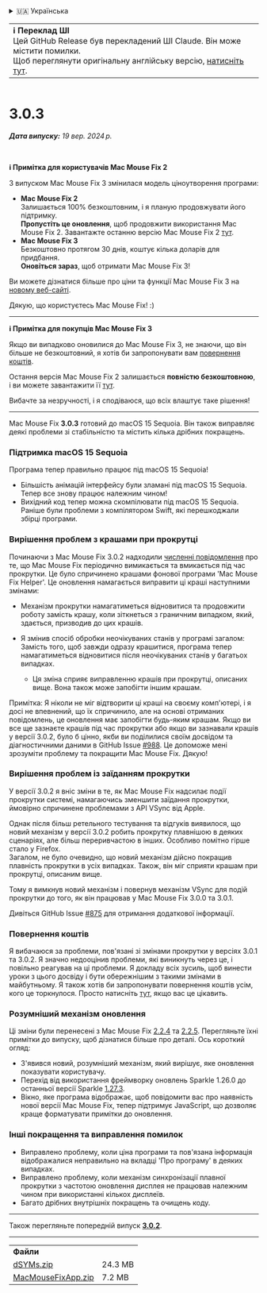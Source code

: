 <details>
<summary>🇺🇦 Українська</summary>

[🇬🇧 English (GitHub Release)](https://github.com/noah-nuebling/mac-mouse-fix/releases/tag/3.0.3)\
[🇦🇩 Català](https://redirect.macmousefix.com/?target=mmf-release&tag=3.0.3&locale=ca)\
[🇩🇪 Deutsch](https://redirect.macmousefix.com/?target=mmf-release&tag=3.0.3&locale=de)\
[🇪🇸 Español](https://redirect.macmousefix.com/?target=mmf-release&tag=3.0.3&locale=es)\
[🇫🇷 Français](https://redirect.macmousefix.com/?target=mmf-release&tag=3.0.3&locale=fr)\
[🇮🇩 Indonesia](https://redirect.macmousefix.com/?target=mmf-release&tag=3.0.3&locale=id)\
[🇮🇹 Italiano](https://redirect.macmousefix.com/?target=mmf-release&tag=3.0.3&locale=it)\
[🇭🇺 Magyar](https://redirect.macmousefix.com/?target=mmf-release&tag=3.0.3&locale=hu)\
[🇳🇱 Nederlands](https://redirect.macmousefix.com/?target=mmf-release&tag=3.0.3&locale=nl)\
[🇵🇱 Polski](https://redirect.macmousefix.com/?target=mmf-release&tag=3.0.3&locale=pl)\
[🇧🇷 Português (Brasil)](https://redirect.macmousefix.com/?target=mmf-release&tag=3.0.3&locale=pt-BR)\
[🇵🇹 Português (Portugal)](https://redirect.macmousefix.com/?target=mmf-release&tag=3.0.3&locale=pt-PT)\
[🇷🇴 Română](https://redirect.macmousefix.com/?target=mmf-release&tag=3.0.3&locale=ro)\
[🇸🇪 Svenska](https://redirect.macmousefix.com/?target=mmf-release&tag=3.0.3&locale=sv)\
[🇻🇳 Tiếng Việt](https://redirect.macmousefix.com/?target=mmf-release&tag=3.0.3&locale=vi)\
[🇹🇷 Türkçe](https://redirect.macmousefix.com/?target=mmf-release&tag=3.0.3&locale=tr)\
[🇨🇿 Čeština](https://redirect.macmousefix.com/?target=mmf-release&tag=3.0.3&locale=cs)\
[🇬🇷 Ελληνικά](https://redirect.macmousefix.com/?target=mmf-release&tag=3.0.3&locale=el)\
[🇷🇺 Русский](https://redirect.macmousefix.com/?target=mmf-release&tag=3.0.3&locale=ru)\
**🇺🇦 Українська**\
[🇮🇱 עברית](https://redirect.macmousefix.com/?target=mmf-release&tag=3.0.3&locale=he)\
[🇸🇦 العربية](https://redirect.macmousefix.com/?target=mmf-release&tag=3.0.3&locale=ar)\
[🇮🇳 हिन्दी](https://redirect.macmousefix.com/?target=mmf-release&tag=3.0.3&locale=hi)\
[🇹🇭 ไทย](https://redirect.macmousefix.com/?target=mmf-release&tag=3.0.3&locale=th)\
[🇨🇳 中文 (简体)](https://redirect.macmousefix.com/?target=mmf-release&tag=3.0.3&locale=zh-Hans)\
[🇨🇳 中文 (繁體)](https://redirect.macmousefix.com/?target=mmf-release&tag=3.0.3&locale=zh-Hant)\
[🇭🇰 中文（香港)](https://redirect.macmousefix.com/?target=mmf-release&tag=3.0.3&locale=zh-HK)\
[🇯🇵 日本語](https://redirect.macmousefix.com/?target=mmf-release&tag=3.0.3&locale=ja)\
[🇰🇷 한국어](https://redirect.macmousefix.com/?target=mmf-release&tag=3.0.3&locale=ko)\
[Help translate Mac Mouse Fix to different languages!](https://github.com/noah-nuebling/mac-mouse-fix/discussions/731)
</details>
<table align=><td>
<b>ℹ️ Переклад ШІ</b><br>
Цей GitHub Release був перекладений ШІ Claude. Він може містити помилки.<br>
Щоб переглянути оригінальну англійську версію, <a href="https://github.com/noah-nuebling/mac-mouse-fix/releases/tag/3.0.3">натисніть тут</a>.
</td></table>

<table></table>

# 3.0.3
***Дата випуску:** 19 вер. 2024 р.*

<br>

**ℹ️ Примітка для користувачів Mac Mouse Fix 2**

З випуском Mac Mouse Fix 3 змінилася модель ціноутворення програми:

- **Mac Mouse Fix 2**\
Залишається 100% безкоштовним, і я планую продовжувати його підтримку.\
**Пропустіть це оновлення**, щоб продовжити використання Mac Mouse Fix 2. Завантажте останню версію Mac Mouse Fix 2 [тут](https://redirect.macmousefix.com/?target=mmf2-latest&locale=uk).
- **Mac Mouse Fix 3**\
Безкоштовно протягом 30 днів, коштує кілька доларів для придбання.\
**Оновіться зараз**, щоб отримати Mac Mouse Fix 3!

Ви можете дізнатися більше про ціни та функції Mac Mouse Fix 3 на [новому веб-сайті](https://macmousefix.com/).

Дякую, що користуєтесь Mac Mouse Fix! :)

---

**ℹ️ Примітка для покупців Mac Mouse Fix 3**

Якщо ви випадково оновилися до Mac Mouse Fix 3, не знаючи, що він більше не безкоштовний, я хотів би запропонувати вам [повернення коштів](https://redirect.macmousefix.com/?target=mmf-apply-for-refund&locale=uk).

Остання версія Mac Mouse Fix 2 залишається **повністю безкоштовною**, і ви можете завантажити її [тут](https://redirect.macmousefix.com/?target=mmf2-latest&locale=uk).

Вибачте за незручності, і я сподіваюся, що всіх влаштує таке рішення!

---

Mac Mouse Fix **3.0.3** готовий до macOS 15 Sequoia. Він також виправляє деякі проблеми зі стабільністю та містить кілька дрібних покращень.

### Підтримка macOS 15 Sequoia

Програма тепер правильно працює під macOS 15 Sequoia!

- Більшість анімацій інтерфейсу були зламані під macOS 15 Sequoia. Тепер все знову працює належним чином!
- Вихідний код тепер можна скомпілювати під macOS 15 Sequoia. Раніше були проблеми з компілятором Swift, які перешкоджали збірці програми.

### Вирішення проблем з крашами при прокрутці

Починаючи з Mac Mouse Fix 3.0.2 надходили [численні повідомлення](https://github.com/noah-nuebling/mac-mouse-fix/issues/988) про те, що Mac Mouse Fix періодично вимикається та вмикається під час прокрутки. Це було спричинено крашами фонової програми 'Mac Mouse Fix Helper'. Це оновлення намагається виправити ці краші наступними змінами:

- Механізм прокрутки намагатиметься відновитися та продовжити роботу замість крашу, коли зіткнеться з граничним випадком, який, здається, призводив до цих крашів.
- Я змінив спосіб обробки неочікуваних станів у програмі загалом: Замість того, щоб завжди одразу крашитися, програма тепер намагатиметься відновитися після неочікуваних станів у багатьох випадках.

    - Ця зміна сприяє виправленню крашів при прокрутці, описаних вище. Вона також може запобігти іншим крашам.

Примітка: Я ніколи не міг відтворити ці краші на своєму комп'ютері, і я досі не впевнений, що їх спричинило, але на основі отриманих повідомлень, це оновлення має запобігти будь-яким крашам. Якщо ви все ще зазнаєте крашів під час прокрутки або якщо ви зазнавали крашів у версії 3.0.2, було б цінно, якби ви поділилися своїм досвідом та діагностичними даними в GitHub Issue [#988](https://github.com/noah-nuebling/mac-mouse-fix/issues/988). Це допоможе мені зрозуміти проблему та покращити Mac Mouse Fix. Дякую!

### Вирішення проблем із заїданням прокрутки

У версії 3.0.2 я вніс зміни в те, як Mac Mouse Fix надсилає події прокрутки системі, намагаючись зменшити заїдання прокрутки, ймовірно спричинене проблемами з API VSync від Apple.

Однак після більш ретельного тестування та відгуків виявилося, що новий механізм у версії 3.0.2 робить прокрутку плавнішою в деяких сценаріях, але більш переривчастою в інших. Особливо помітно гірше стало у Firefox.\
Загалом, не було очевидно, що новий механізм дійсно покращив плавність прокрутки в усіх випадках. Також, він міг сприяти крашам при прокрутці, описаним вище.

Тому я вимкнув новий механізм і повернув механізм VSync для подій прокрутки до того, як він працював у Mac Mouse Fix 3.0.0 та 3.0.1.

Дивіться GitHub Issue [#875](https://github.com/noah-nuebling/mac-mouse-fix/issues/875) для отримання додаткової інформації.

### Повернення коштів

Я вибачаюся за проблеми, пов'язані зі змінами прокрутки у версіях 3.0.1 та 3.0.2. Я значно недооцінив проблеми, які виникнуть через це, і повільно реагував на ці проблеми. Я докладу всіх зусиль, щоб винести уроки з цього досвіду і бути обережнішим з такими змінами в майбутньому. Я також хотів би запропонувати повернення коштів усім, кого це торкнулося. Просто натисніть [тут](https://redirect.macmousefix.com/?target=mmf-apply-for-refund&locale=uk), якщо вас це цікавить.

### Розумніший механізм оновлення

Ці зміни були перенесені з Mac Mouse Fix [2.2.4](https://redirect.macmousefix.com/?target=mmf-release&tag=2.2.4&locale=uk) та [2.2.5](https://redirect.macmousefix.com/?target=mmf-release&tag=2.2.5&locale=uk). Перегляньте їхні примітки до випуску, щоб дізнатися більше про деталі. Ось короткий огляд:

- З'явився новий, розумніший механізм, який вирішує, яке оновлення показувати користувачу.
- Перехід від використання фреймворку оновлень Sparkle 1.26.0 до останньої версії Sparkle [1.27.3](https://github.com/sparkle-project/Sparkle/releases/tag/1.27.3).
- Вікно, яке програма відображає, щоб повідомити вас про наявність нової версії Mac Mouse Fix, тепер підтримує JavaScript, що дозволяє краще форматувати примітки до оновлення.

### Інші покращення та виправлення помилок

- Виправлено проблему, коли ціна програми та пов'язана інформація відображалися неправильно на вкладці 'Про програму' в деяких випадках.
- Виправлено проблему, коли механізм синхронізації плавної прокрутки з частотою оновлення дисплея не працював належним чином при використанні кількох дисплеїв.
- Багато дрібних внутрішніх покращень та очищень коду.

---

Також перегляньте попередній випуск [**3.0.2**](https://redirect.macmousefix.com/?target=mmf-release&tag=3.0.2&locale=uk).

---

<table align="start">
<tr>
    <td colspan=2>
        <b>Файли</b>
    </td>
</tr>
<tr>
    <td><a href="https://github.com/noah-nuebling/mac-mouse-fix/releases/download/3.0.3/dSYMs.zip">dSYMs.zip</a></td>
    <td>24.3 MB</td>
</tr>
<tr>
    <td><a href="https://github.com/noah-nuebling/mac-mouse-fix/releases/download/3.0.3/MacMouseFixApp.zip">MacMouseFixApp.zip</a></td>
    <td>7.2 MB</td>
</tr>
</table>